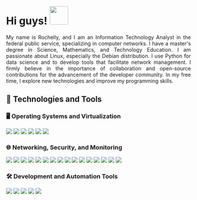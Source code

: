 # Hi guys!              <img  src="https://media.tenor.com/NeJfHqkmdMIAAAAi/tux-linux-penguin.gif" width="50px" height="50px" />

<div align="justify">
  My name is Rochelly, and I am an Information Technology Analyst in the federal public service, specializing in computer networks. I have a master's degree in Science, Mathematics, and Technology Education. I am passionate about Linux, especially the Debian distribution. I use Python for data science and to develop tools that facilitate network management. I firmly believe in the importance of collaboration and open-source contributions for the advancement of the developer community. In my free time, I explore new technologies and improve my programming skills.

 ##  
 </div>
 
## 🔧 Technologies and Tools


### 🖥️  Operating Systems and Virtualization
![](https://img.shields.io/badge/OS-Arch_Linux-2bbc8a?style=for-the-badge&logo=arch-linux&logoColor=white)
![](https://img.shields.io/badge/OS-Kali_Linux-2bbc8a?style=for-the-badge&logo=kali-linux&logoColor=white)
![](https://img.shields.io/badge/OS-Debian-2bbc8a?style=for-the-badge&logo=debian&logoColor=white)
![](https://img.shields.io/badge/OS-OpenWRT-2bbc8a?style=for-the-badge&logo=openwrt&logoColor=white)
![](https://img.shields.io/badge/Virtualization-Proxmox-2bbc8a?style=for-the-badge&logo=proxmox&logoColor=white)
![](https://img.shields.io/badge/Virtualization-KVM-2bbc8a?style=for-the-badge&logo=linux&logoColor=white)


### 🌐 Networking, Security, and Monitoring
![](https://img.shields.io/badge/Firewall-OPNsense-2bbc8a?style=for-the-badge&logo=pfsense&logoColor=white)
![](https://img.shields.io/badge/Firewall-Iptables-2bbc8a?style=for-the-badge&logo=linux&logoColor=white)
![](https://img.shields.io/badge/Security-Wireshark-2bbc8a?style=for-the-badge&logo=wireshark&logoColor=white)
![](https://img.shields.io/badge/Security-Tcpdump-2bbc8a?style=for-the-badge&logo=gnu-bash&logoColor=white)
![](https://img.shields.io/badge/Security-Nmap-2bbc8a?style=for-the-badge&logo=nmap&logoColor=white)
![](https://img.shields.io/badge/Security-MTR-2bbc8a?style=for-the-badge&logo=linux&logoColor=white)
![](https://img.shields.io/badge/VPN-WireGuard-2bbc8a?style=for-the-badge&logo=wireguard&logoColor=white)
![](https://img.shields.io/badge/Networking-Iproute2-2bbc8a?style=for-the-badge&logo=linux&logoColor=white)
![](https://img.shields.io/badge/Monitoring-Zabbix-2bbc8a?style=for-the-badge&logo=zabbix&logoColor=white)
![](https://img.shields.io/badge/IPAM-PHPIPAM-2bbc8a?style=for-the-badge&logo=php&logoColor=white)
![](https://img.shields.io/badge/Network_Management-OpenWISP-2bbc8a?style=for-the-badge&logo=opensourceinitiative&logoColor=white)
![](https://img.shields.io/badge/DHCP-ISC_DHCP-2bbc8a?style=for-the-badge&logo=internet-explorer&logoColor=white)
![](https://img.shields.io/badge/DNS-Bind9-2bbc8a?style=for-the-badge&logo=dns&logoColor=white)
![](https://img.shields.io/badge/DNS-Unbound-2bbc8a?style=for-the-badge&logo=dns&logoColor=white)
![](https://img.shields.io/badge/Proxy-Burp_Suite-2bbc8a?style=for-the-badge&logo=burp-suite&logoColor=white)
![](https://img.shields.io/badge/Proxy-Charles_Proxy-2bbc8a?style=for-the-badge&logo=charles&logoColor=white)

### 🛠 Development and Automation Tools
![](https://img.shields.io/badge/Automation-Ansible-2bbc8a?style=for-the-badge&logo=ansible&logoColor=white)
![](https://img.shields.io/badge/Programming-Python-2bbc8a?style=for-the-badge&logo=python&logoColor=white)
![](https://img.shields.io/badge/Scripting-Shell-2bbc8a?style=for-the-badge&logo=gnu-bash&logoColor=white)
![](https://img.shields.io/badge/Editor-Emacs-2bbc8a?style=for-the-badge&logo=gnu-emacs&logoColor=white)
![](https://img.shields.io/badge/IDE-VSCode-2bbc8a?style=for-the-badge&logo=visual-studio-code&logoColor=white)
